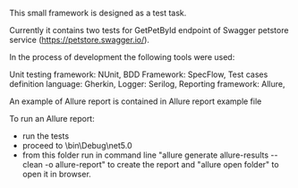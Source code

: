 This small framework is designed as a test task.

Currently it contains two tests for GetPetById endpoint of Swagger petstore service (https://petstore.swagger.io/).

In the process of development the following tools were used: 

Unit testing framework: NUnit, 
BDD Framework: SpecFlow, 
Test cases definition language: Gherkin, 
Logger: Serilog, 
Reporting framework: Allure, 


An example of Allure report is contained in Allure report example file 

To run an Allure report:
- run the tests
- proceed to \bin\Debug\net5.0
- from this folder run in command line 
    "allure generate allure-results --clean -o allure-report" 
  to  create the report and
    "allure open folder" 
  to open it in browser.
